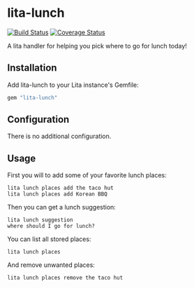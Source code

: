 # lita-lunch

[![Build Status](https://travis-ci.org/neilang/lita-lunch.png?branch=master)](https://travis-ci.org/neilang/lita-lunch)
[![Coverage Status](https://coveralls.io/repos/neilang/lita-lunch/badge.png)](https://coveralls.io/r/neilang/lita-lunch)

A lita handler for helping you pick where to go for lunch today!

## Installation

Add lita-lunch to your Lita instance's Gemfile:

``` ruby
gem "lita-lunch"
```

## Configuration

There is no additional configuration.

## Usage

First you will to add some of your favorite lunch places:

```
lita lunch places add the taco hut
lita lunch places add Korean BBQ
```

Then you can get a lunch suggestion:

```
lita lunch suggestion
where should I go for lunch?
```

You can list all stored places:

```
lita lunch places
```

And remove unwanted places:

```
lita lunch places remove the taco hut
```

